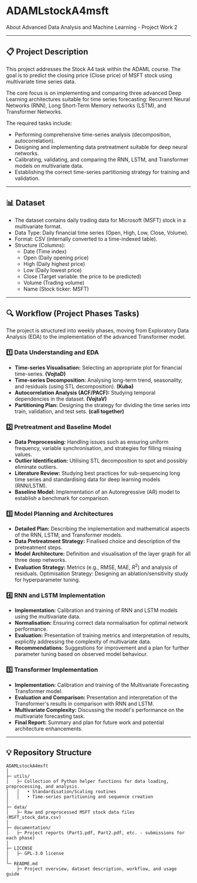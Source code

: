 # ADAMLstockA4msft
About Advanced Data Analysis and Machine Learning - Project Work 2

---

## 📋 **Project Description**

This project addresses the Stock A4 task within the ADAML course. The goal is to predict the closing price (Close price) of MSFT stock using multivariate time series data. 

The core focus is on implementing and comparing three advanced Deep Learning architectures suitable for time series forecasting: Recurrent Neural Networks (RNN), Long Short-Term Memory networks (LSTM), and Transformer Networks. 

The required tasks include:
  - Performing comprehensive time-series analysis (decomposition, autocorrelation).
  - Designing and implementing data pretreatment suitable for deep neural networks.
  - Calibrating, validating, and comparing the RNN, LSTM, and Transformer models on multivariate data.
  - Establishing the correct time-series partitioning strategy for training and validation.

---

## 📊 **Dataset**

- The dataset contains daily trading data for Microsoft (MSFT) stock in a multivariate format.
- Data Type: Daily financial time series (Open, High, Low, Close, Volume).
- Format: CSV (internally converted to a time-indexed table).
- Structure (Columns):
  - Date (Time index)
  - Open (Daily opening price)
  - High (Daily highest price)
  - Low (Daily lowest price)
  - Close (Target variable: the price to be predicted)
  - Volume (Trading volume)
  - Name (Stock ticker: MSFT)

---
  
## 🔍 **Workflow (Project Phases Tasks)**

The project is structured into weekly phases, moving from Exploratory Data Analysis (EDA) to the implementation of the advanced Transformer model.

### 1️⃣ **Data Understanding and EDA**
- **Time-series Visualisation:** Selecting an appropriate plot for financial time-series. **(VojtaD)**
- **Time-series Decomposition:** Analysing long-term trend, seasonality, and residuals (using STL decomposition). **(Kuba)**
- **Autocorrelation Analysis (ACF/PACF):** Studying temporal dependencies in the dataset. **(VojtaV)**
- **Partitioning Plan:** Designing the strategy for dividing the time series into train, validation, and test sets. **(call together)**

### 2️⃣ **Pretreatment and Baseline Model**
- **Data Preprocessing:** Handling issues such as ensuring uniform frequency, variable synchronisation, and strategies for filling missing values.
- **Outlier Identification:** Utilising STL decomposition to spot and possibly eliminate outliers.
- **Literature Review:** Studying best practices for sub-sequencing long time series and standardising data for deep learning models (RNN/LSTM).
- **Baseline Model:** Implementation of an Autoregressive (AR) model to establish a benchmark for comparison.

### 3️⃣ **Model Planning and Architectures**
- **Detailed Plan:** Describing the implementation and mathematical aspects of the RNN, LSTM, and Transformer models.
- **Data Pretreatment Strategy:** Finalised choice and description of the pretreatment steps.
- **Model Architecture:** Definition and visualisation of the layer graph for all three deep networks.
- **Evaluation Strategy:** Metrics (e.g., RMSE, MAE, $R^2$) and analysis of residuals. Optimisation Strategy: Designing an ablation/sensitivity study for hyperparameter tuning.

### 4️⃣ **RNN and LSTM Implementation**
- **Implementation:** Calibration and training of RNN and LSTM models using the multivariate data.
- **Normalisation:** Ensuring correct data normalisation for optimal network performance.
- **Evaluation:** Presentation of training metrics and interpretation of results, explicitly addressing the complexity of multivariate data.
- **Recommendations:** Suggestions for improvement and a plan for further parameter tuning based on observed model behaviour.

### 5️⃣ **Transformer Implementation**
- **Implementation:** Calibration and training of the Multivariate Forecasting Transformer model.
- **Evaluation and Comparison:** Presentation and interpretation of the Transformer's results in comparison with RNN and LSTM.
- **Multivariate Complexity:** Discussing the model's performance on the multivariate forecasting task.
- **Final Report:** Summary and plan for future work and potential architecture enhancements.

---

## 💡 **Repository Structure**

```
ADAMLstockA4msft
│
├─ utils/
│   ├─ Collection of Python helper functions for data loading, preprocessing, and analysis.
│   │   • Standardisation/Scaling routines
│   │   • Time-series partitioning and sequence creation
│   
├─ data/
│   ├─ Raw and preprocessed MSFT stock data files (MSFT_stock_data.csv)
│   
├─ documentation/
│   ├─ Project reports (Part1.pdf, Part2.pdf, etc. - submissions for each phase)
│
├─ LICENSE
│   ├─ GPL-3.0 license
│
└─ README.md
    ├─ Project overview, dataset description, workflow, and usage guide
```
